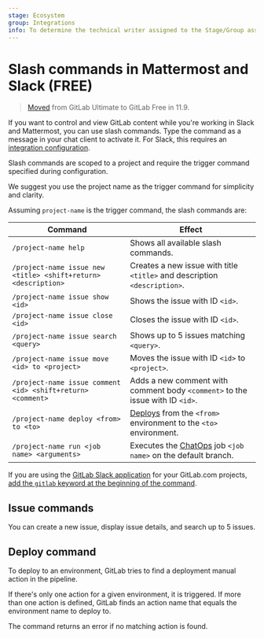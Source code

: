 ```yaml
---
stage: Ecosystem
group: Integrations
info: To determine the technical writer assigned to the Stage/Group associated with this page, see https://about.gitlab.com/handbook/engineering/ux/technical-writing/#assignments
---
```


# Slash commands in Mattermost and Slack **(FREE)**

> [Moved](https://gitlab.com/gitlab-org/gitlab-foss/-/merge_requests/24780) from GitLab Ultimate to GitLab Free in 11.9.

If you want to control and view GitLab content while you're
working in Slack and Mattermost, you can use slash commands.
Type the command as a message in your chat client to activate it.
For Slack, this requires an [integration configuration](../user/project/integrations/slack_slash_commands.md).

Slash commands are scoped to a project
and require the trigger command specified during configuration.

We suggest you use the project name as the trigger command for simplicity and clarity.

Assuming `project-name` is the trigger command, the slash commands are:

| Command | Effect |
| ------- | ------ |
| `/project-name help` | Shows all available slash commands. |
| `/project-name issue new <title> <shift+return> <description>` | Creates a new issue with title `<title>` and description `<description>`. |
| `/project-name issue show <id>` | Shows the issue with ID `<id>`. |
| `/project-name issue close <id>` | Closes the issue with ID `<id>`. |
| `/project-name issue search <query>` | Shows up to 5 issues matching `<query>`. |
| `/project-name issue move <id> to <project>` | Moves the issue with ID `<id>` to `<project>`. |
| `/project-name issue comment <id> <shift+return> <comment>` | Adds a new comment with comment body `<comment>` to the issue with ID `<id>`. |
| `/project-name deploy <from> to <to>` | [Deploys](#deploy-command) from the `<from>` environment to the `<to>` environment. |
| `/project-name run <job name> <arguments>` | Executes the [ChatOps](../ci/chatops/index.md) job `<job name>` on the default branch. |

If you are using the [GitLab Slack application](../user/project/integrations/gitlab_slack_application.md) for
your GitLab.com projects, [add the `gitlab` keyword at the beginning of the command](../user/project/integrations/gitlab_slack_application.md#usage).

## Issue commands

You can create a new issue, display issue details, and search up to 5 issues.

## Deploy command

To deploy to an environment, GitLab tries to find a deployment
manual action in the pipeline.

If there's only one action for a given environment, it is triggered.
If more than one action is defined, GitLab finds an action
name that equals the environment name to deploy to.

The command returns an error if no matching action is found.
